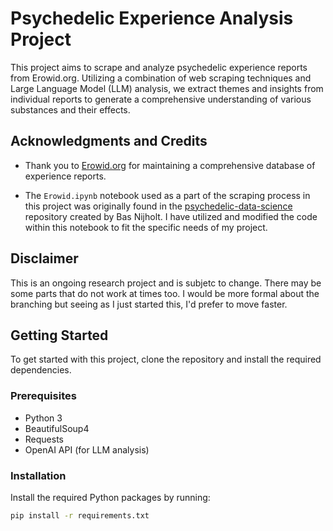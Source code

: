 # Psychedelic Experience Analysis Project

This project aims to scrape and analyze psychedelic experience reports from Erowid.org. Utilizing a combination of web scraping techniques and Large Language Model (LLM) analysis, we extract themes and insights from individual reports to generate a comprehensive understanding of various substances and their effects.

## Acknowledgments and Credits

- Thank you to [Erowid.org](https://erowid.org/) for maintaining a comprehensive database of experience reports.

- The `Erowid.ipynb` notebook used as a part of the scraping process in this project was originally found in the [psychedelic-data-science](https://github.com/basnijholt/psychedelic-data-science) repository created by Bas Nijholt.
  I have utilized and modified the code within this notebook to fit the specific needs of my project.

## Disclaimer

This is an ongoing research project and is subjetc to change. There may be some parts that do not work at times too. I would be more formal about the branching but seeing as I just started this, I'd prefer to move faster.

## Getting Started

To get started with this project, clone the repository and install the required dependencies.

### Prerequisites

- Python 3
- BeautifulSoup4
- Requests
- OpenAI API (for LLM analysis)

### Installation

Install the required Python packages by running:

```bash
pip install -r requirements.txt
```
